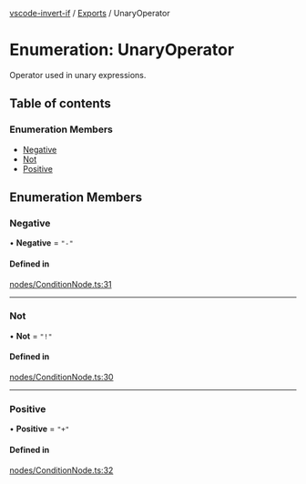 [vscode-invert-if](../README.md) / [Exports](../modules.md) / UnaryOperator

# Enumeration: UnaryOperator

Operator used in unary expressions.

## Table of contents

### Enumeration Members

- [Negative](UnaryOperator.md#negative)
- [Not](UnaryOperator.md#not)
- [Positive](UnaryOperator.md#positive)

## Enumeration Members

### Negative

• **Negative** = ``"-"``

#### Defined in

[nodes/ConditionNode.ts:31](https://github.com/1nVitr0/plugin-vscode-invert-if/blob/d1df971/packages/api/src/nodes/ConditionNode.ts#L31)

___

### Not

• **Not** = ``"!"``

#### Defined in

[nodes/ConditionNode.ts:30](https://github.com/1nVitr0/plugin-vscode-invert-if/blob/d1df971/packages/api/src/nodes/ConditionNode.ts#L30)

___

### Positive

• **Positive** = ``"+"``

#### Defined in

[nodes/ConditionNode.ts:32](https://github.com/1nVitr0/plugin-vscode-invert-if/blob/d1df971/packages/api/src/nodes/ConditionNode.ts#L32)
